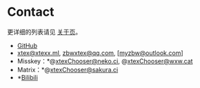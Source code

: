 # Contact

更详细的列表请见 [关于页](./)。

- [GitHub](https://github.com/xtexChooser/)
- [xtex@xtexx.ml](mailto:xtex@xtexx.ml), [zbwxtex@qq.com](mailto:zbwxtex@qq.com), [myzbw@outlook.com]
- Misskey：*@xtexChooser@neko.ci, @xtexChooser@wxw.cat
- Matrix：*@xtexChooser@sakura.ci
- *[Bilibili](https://space.bilibili.com/103770515)
